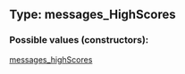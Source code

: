 ## Type: messages\_HighScores  

### Possible values (constructors):

[messages\_highScores](../constructors/messages\_highScores.md)  

